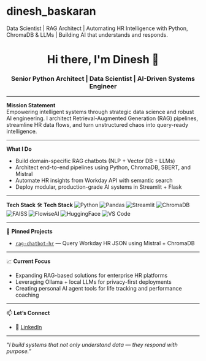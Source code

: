 # dinesh_baskaran
Data Scientist | RAG Architect | Automating HR Intelligence with Python, ChromaDB &amp; LLMs | Building AI that understands and responds.

<h1 align="center">Hi there, I'm Dinesh 👋</h1>
<h3 align="center">Senior Python Architect | Data Scientist | AI-Driven Systems Engineer</h3>

---

 **Mission Statement**  
Empowering intelligent systems through strategic data science and robust AI engineering. I architect Retrieval-Augmented Generation (RAG) pipelines, streamline HR data flows, and turn unstructured chaos into query-ready intelligence.

---

 **What I Do**
-  Build domain-specific RAG chatbots (NLP + Vector DB + LLMs)
-  Architect end-to-end pipelines using Python, ChromaDB, SBERT, and Mistral
-  Automate HR insights from Workday API with semantic search
-  Deploy modular, production-grade AI systems in Streamlit + Flask

---

 **Tech Stack**
🛠️ **Tech Stack**
![Python](https://img.shields.io/badge/-Python-05122A?style=flat&logo=python)
![Pandas](https://img.shields.io/badge/-Pandas-05122A?style=flat&logo=pandas)
![Streamlit](https://img.shields.io/badge/-Streamlit-05122A?style=flat&logo=streamlit)
![ChromaDB](https://img.shields.io/badge/-ChromaDB-05122A?style=flat)
![FAISS](https://img.shields.io/badge/-FAISS-05122A?style=flat)
![FlowiseAI](https://img.shields.io/badge/-Flowise-05122A?style=flat&logo=flowise)
![HuggingFace](https://img.shields.io/badge/-HuggingFace-05122A?style=flat&logo=huggingface)
![VS Code](https://img.shields.io/badge/-VS%20Code-05122A?style=flat&logo=visualstudiocode)


---

📌 **Pinned Projects**
- [`rag-chatbot-hr`](https://github.com/dineshbaskaran/rag-chatbot-hr) — Query Workday HR JSON using Mistral + ChromaDB

---

📈 **Current Focus**
- Expanding RAG-based solutions for enterprise HR platforms
- Leveraging Ollama + local LLMs for privacy-first deployments
- Creating personal AI agent tools for life tracking and performance coaching

---

📫 **Let’s Connect**
- 🔗 [LinkedIn]([https://www.linkedin.com/in/dineshbaskaran/](https://www.linkedin.com/in/dinesh-baskaran-88a5121a0?utm_source=share&utm_campaign=share_via&utm_content=profile&utm_medium=android_app))

---

_“I build systems that not only understand data — they respond with purpose.”_

